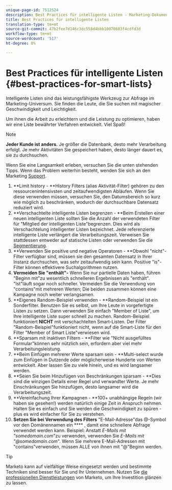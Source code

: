 ```yaml
---
unique-page-id: 7512524
description: Best Practices für intelligente Listen - Marketing-Dokumente - Produktdokumentation
title: Best Practices für intelligente Listen
translation-type: tm+mt
source-git-commit: 47b2fee7d146c3dc558d4bbb10070683f4cdfd3d
workflow-type: tm+mt
source-wordcount: '517'
ht-degree: 0%

---
```



# Best Practices für intelligente Listen {#best-practices-for-smart-lists}

Intelligente Listen sind das leistungsfähigste Werkzeug zur Abfrage im Marketing-Universum. Sie finden die Leute, die Sie suchen mit magischer Geschwindigkeit und Leichtigkeit.

Um ihnen die Arbeit zu erleichtern und die Leistung zu optimieren, haben wir eine Liste bewährter Verfahren entwickelt. Viel Spaß!

>[!NOTE]
>
>**Jeder Kunde ist anders.** Je größer die Datenbank, desto mehr Verarbeitung erfolgt. Je mehr Aktivitäten Sie gespeichert haben, desto länger dauert es, sie zu durchsuchen.
>
>Wenn Sie eine Langsamkeit erleben, versuchen Sie die unten stehenden Tipps. Wenn das Problem weiterhin besteht, wenden Sie sich an den Marketing [Support](http://support.marketo.com).

1. **Limit history - **History Filters (alias Aktivität-Filter) gehören zu den ressourcenintensivsten und zeitaufwendigsten Abläufen. Wenn Sie diese verwenden müssen, versuchen Sie, den Datumsbereich so kurz wie möglich zu beschränken, wodurch der durchsuchbare Datensatz reduziert wird.
1. **Verschachtelte intelligente Listen begrenzen - **Beim Erstellen einer neuen intelligenten Liste sollten Sie die Anzahl der verwendeten Filter für &quot;Mitglied der intelligenten Liste&quot;begrenzen. Dies wird als Verschachtelung intelligenter Listen bezeichnet. Jede referenzierte intelligente Liste verlängert die Verarbeitungszeit. Verweisen Sie stattdessen entweder auf statische Listen oder verwenden Sie die [Segmentierung](../../../../product-docs/personalization/segmentation-and-snippets/segmentation/create-a-segmentation.md).
1. **Verwenden Sie positive und negative Operatoren - **Obwohl &quot;nicht&quot;-Filter verfügbar sind, müssen sie den gesamten Datensatz in Ihrer Instanz durchsuchen, was sehr zeitaufwendig sein kann. Positive &quot;is&quot;-Filter können effektivere Suchalgorithmen nutzen.
1. **Vermeiden Sie &quot;enthält&quot;-** Wenn Sie nur partielle Daten haben, führen &quot;Beginn mit&quot;zu wesentlich schnelleren Ergebnissen als &quot;enthält&quot;. &quot;Ist&quot;läuft sogar noch schneller. Vermeiden Sie die Verwendung von &quot;contains&quot;mit mehreren Werten; Die beiden zusammen können eine Kampagne noch weiter verlangsamen.
1. **Eigenes Random-Beispiel verwenden - **Random-Beispiel ist ein Sonderfilter. Benutzen Sie es selbst, um Ihre Leute in vorgefertigte Listen zu setzen. Dann verwenden Sie einfach &quot;Member of Liste&quot;, um Ihre intelligente Liste super schnell zu machen. Random-Beispiel funktioniert **NICHT** mit verschachtelten Smart-Listen. Der Filter &quot;Random-Beispiel&quot;funktioniert nicht, wenn auf die Smart-Liste für den Filter &quot;Member of Smart Liste&quot;verwiesen wird.
1. **Sparsam mit inaktiven Filtern - **Filter wie &quot;Nicht ausgefülltes Formular&quot;können sehr nützlich sein, erfordern aber viel mehr Verarbeitungsleistung.
1. **Beim Einfügen mehrerer Werte sparsam sein - **Multi-select wurde zum Einfügen in Dutzende oder möglicherweise Hunderte von Werten entwickelt. Aber lassen Sie zu viele hinein, und es wird langsamer werden.
1. **Seien Sie beim Hinzufügen von Beschränkungen sparsam - **Dies sind die winzigen Details einer Regel und verwandter Werte. Je mehr Einschränkungen Sie hinzufügen, desto langsamer wird die Verarbeitungszeit.
1. **Vereinfachung Ihrer Kampagnen - **100+ unabhängige Regeln (wir haben sie gesehen!) werden natürlich einige Zeit in Anspruch nehmen. Halten Sie es einfach und Sie werden die Geschwindigkeit zu spüren - plus es wird einfacher für Sie zu verstehen.
1. **Setzen Sie bei Verwendung des Filters** &quot;E-Mail-Adresse&quot;das @-Symbol vor den Domänennamen ein **** , damit eine schnellere Abfrage verwendet werden kann. Beispiel: Anstatt *E-Mails mit &quot;somedomain.com*&quot;zu verwenden, verwenden Sie *E-Mails mit &quot;@somedomain.com*&quot;. Wenn Sie mehrere E-Mail-Adressen mit &quot;contains&quot;verwenden, müssen ALLE von ihnen mit &quot;@&quot;Beginn werden.

>[!TIP]
>
>Marketo kann auf vielfältige Weise eingesetzt werden und bestimmte Techniken sind besser für Sie und Ihr Unternehmen. Nutzen Sie [die professionellen Dienstleistungen](http://pages2.marketo.com/72-hour-survival-guide.html) von Marketo, um Ihre Investition glänzen zu lassen.

